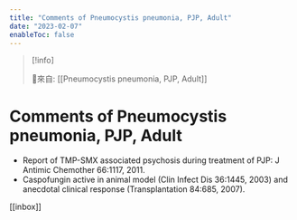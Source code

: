```yaml
---
title: "Comments of Pneumocystis pneumonia, PJP, Adult"
date: "2023-02-07"
enableToc: false
---
```


> [!info] 
> 
> 🌱來自: [[Pneumocystis pneumonia, PJP, Adult]]

# Comments of Pneumocystis pneumonia, PJP, Adult

*   Report of TMP-SMX associated psychosis during treatment of PJP: J Antimic Chemother 66:1117, 2011.
*   Caspofungin active in animal model (Clin Infect Dis 36:1445, 2003) and anecdotal clinical response (Transplantation 84:685, 2007).

[[inbox]]
